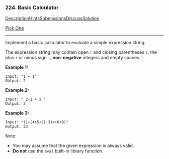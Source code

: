 ### 224. Basic Calculator

[Description](https://leetcode.com/problems/basic-calculator/description/)[Hints](https://leetcode.com/problems/basic-calculator/hints/)[Submissions](https://leetcode.com/problems/basic-calculator/submissions/)[Discuss](https://leetcode.com/problems/basic-calculator/discuss/)[Solution](https://leetcode.com/problems/basic-calculator/solution/)

[Pick One](https://leetcode.com/problems/random-one-question/)

------

Implement a basic calculator to evaluate a simple expression string.

The expression string may contain open `(` and closing parentheses `)`, the plus `+` or minus sign `-`, **non-negative** integers and empty spaces ``.

**Example 1:**

```
Input: "1 + 1"
Output: 2
```

**Example 2:**

```
Input: " 2-1 + 2 "
Output: 3
```

**Example 3:**

```
Input: "(1+(4+5+2)-3)+(6+8)"
Output: 23
```

Note:

- You may assume that the given expression is always valid.
- **Do not** use the `eval` built-in library function.